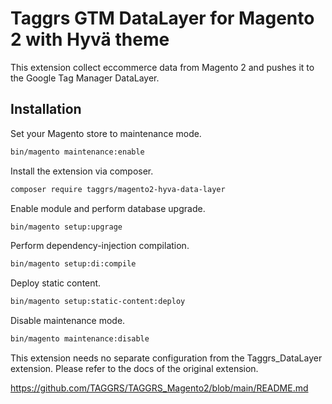 # Taggrs GTM DataLayer for Magento 2 with Hyvä theme
This extension collect eccommerce data from Magento 2 and pushes it to the Google Tag Manager DataLayer.

## Installation
Set your Magento store to maintenance mode.
```bash
bin/magento maintenance:enable
```
Install the extension via composer.
```bash
composer require taggrs/magento2-hyva-data-layer
```
Enable module and perform database upgrade.
```bash
bin/magento setup:upgrage
```
Perform dependency-injection compilation.
```bash
bin/magento setup:di:compile
```
Deploy static content.
```bash
bin/magento setup:static-content:deploy
```
Disable maintenance mode.
```bash
bin/magento maintenance:disable
```

This extension needs no separate configuration from the Taggrs_DataLayer extension. Please refer to the docs of the original extension. 

https://github.com/TAGGRS/TAGGRS_Magento2/blob/main/README.md

